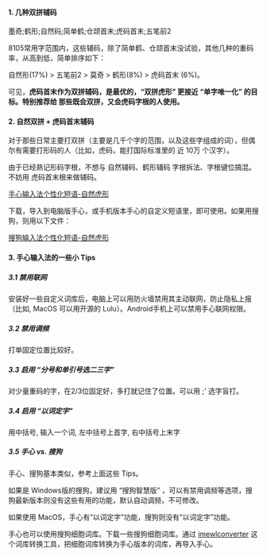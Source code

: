 #### 1. 几种双拼辅码

墨奇;鹤形;自然码;简单鹤;仓颉首末;虎码首末;五笔前2

8105常用字范围内，这些辅码，除了简单鹤、仓颉首末没试验，其他几种的重码率，从高到低，简单排序如下：

自然形(17%) > 五笔前2 >  莫奇 > 鹤形(8%) > 虎码首末 (6%)。

可见，**虎码首末作为双拼辅码，是最优的，“双拼虎形” 更接近 “单字唯一化” 的目标。特别推荐给 那些既会双拼，又会虎码字根的人使用。**

#### 2. 自然双拼 + 虎码首末辅码

对于那些日常主要打双拼（主要是几千个字的范围，以及这些字组成的词），但偶尔有需要打形码的人（比如，虎码，能打国际标准里的 近 10万 个汉字）。

由于已经熟记形码字根，不想与 自然辅码、鹤形辅码 字根拆法、字根键位搞混。 不妨用 虎码首末根来做辅码。

[手心输入法个性化短语-自然虎形](https://github.com/impishian/input_method/blob/main/%E8%99%8E%E5%BD%A2%E8%BE%85%E7%A0%81/%E6%89%8B%E5%BF%83%E8%BE%93%E5%85%A5%E6%B3%95%E4%B8%AA%E6%80%A7%E7%9F%AD%E8%AF%AD%E5%AF%BC%E5%87%BA_zrm_hu.txt)

下载，导入到电脑版手心，或手机版本手心的自定义短语里，即可使用。如果用搜狗，则用以下文件：

[搜狗输入法个性化短语-自然虎形](https://github.com/impishian/input_method/blob/main/%E8%99%8E%E5%BD%A2%E8%BE%85%E7%A0%81/%E6%90%9C%E7%8B%97%E8%BE%93%E5%85%A5%E6%B3%95%E4%B8%AA%E6%80%A7%E7%9F%AD%E8%AF%AD%E5%AF%BC%E5%87%BA_zrm_hu.ini)


#### 3. 手心输入法的一些小 Tips

##### 3.1 禁用联网

安装好一些自定义词库后，电脑上可以用防火墙禁用其主动联网，防止隐私上报（比如, MacOS 可以用开源的 Lulu）。Android手机上可以禁用手心联网权限。

##### 3.2 禁用调频

打单固定位置比较好。

##### 3.3 启用 “分号和单引号选二三字”

对少量重码的字，在2/3位固定好，多打就记住了位置。可以用 ;' 选字盲打。

##### 3.4 启用 “以词定字”

用中括号, 输入一个词, 左中括号上首字, 右中括号上末字

##### 3.5 手心 vs. 搜狗

手心、搜狗基本类似，参考上面这些 Tips。

如果是 Windows版的搜狗，建议用 “搜狗智慧版” ，可以有禁用调频等选项，搜狗最新版本则没有这些有用的功能，默认自动调频，不可修改。

如果使用 MacOS，手心有“以词定字”功能，搜狗则没有“以词定字”功能。

手心也可以使用搜狗细胞词库。下载一些搜狗细胞词库。通过 [imewlconverter](https://github.com/studyzy/imewlconverter.git) 这个词库转换工具，把细胞词库转换为手心版本的词库，再导入手心。
